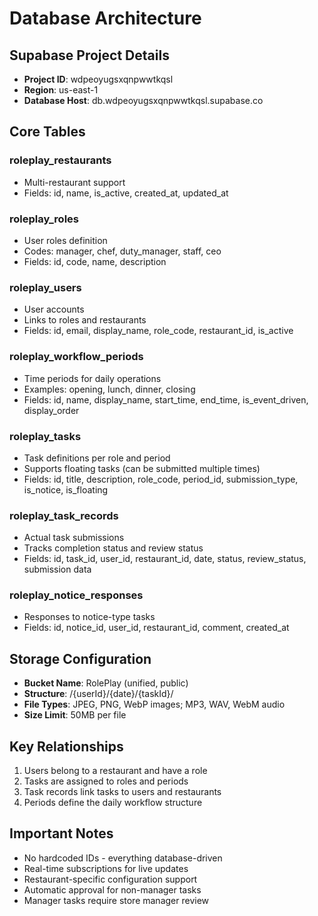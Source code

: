 # Database Architecture

## Supabase Project Details
- **Project ID**: wdpeoyugsxqnpwwtkqsl
- **Region**: us-east-1
- **Database Host**: db.wdpeoyugsxqnpwwtkqsl.supabase.co

## Core Tables

### roleplay_restaurants
- Multi-restaurant support
- Fields: id, name, is_active, created_at, updated_at

### roleplay_roles
- User roles definition
- Codes: manager, chef, duty_manager, staff, ceo
- Fields: id, code, name, description

### roleplay_users
- User accounts
- Links to roles and restaurants
- Fields: id, email, display_name, role_code, restaurant_id, is_active

### roleplay_workflow_periods
- Time periods for daily operations
- Examples: opening, lunch, dinner, closing
- Fields: id, name, display_name, start_time, end_time, is_event_driven, display_order

### roleplay_tasks
- Task definitions per role and period
- Supports floating tasks (can be submitted multiple times)
- Fields: id, title, description, role_code, period_id, submission_type, is_notice, is_floating

### roleplay_task_records
- Actual task submissions
- Tracks completion status and review status
- Fields: id, task_id, user_id, restaurant_id, date, status, review_status, submission data

### roleplay_notice_responses
- Responses to notice-type tasks
- Fields: id, notice_id, user_id, restaurant_id, comment, created_at

## Storage Configuration
- **Bucket Name**: RolePlay (unified, public)
- **Structure**: /{userId}/{date}/{taskId}/
- **File Types**: JPEG, PNG, WebP images; MP3, WAV, WebM audio
- **Size Limit**: 50MB per file

## Key Relationships
1. Users belong to a restaurant and have a role
2. Tasks are assigned to roles and periods
3. Task records link tasks to users and restaurants
4. Periods define the daily workflow structure

## Important Notes
- No hardcoded IDs - everything database-driven
- Real-time subscriptions for live updates
- Restaurant-specific configuration support
- Automatic approval for non-manager tasks
- Manager tasks require store manager review